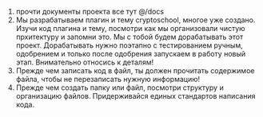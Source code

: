 1. прочти документы проекта все тут @/docs  
2. Мы разрабатываем плагин и тему cryptoschool, многое уже создано. Изучи код плагина и тему, посмотри как мы организовали чистую прхитектуру и запомни это. Мы с тобой будем дорабатывать этот проект. Дорабатывать нужно поэтапно с тестированием ручным, одобрением и только после одобрения запускаем в работу новый этап. Внимательно относись к деталям!
3. Прежде чем записать код в файл, ты должен прочитать содержимое файла, чтобы не перезаписать нужную информацию!
4. Прежде чем создать папку или файл, посмотри структуру и организацию файлов. Придерживайся единых стандартов написания кода. 